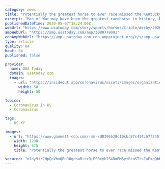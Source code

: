 ```yaml
---
category: news
title: "Potentially the greatest horse to ever race missed the Kentucky Derby 100 years ago"
excerpt: "Man o' War may have been the greatest racehorse in history, but he was denied a Run for the Roses. A century later, the reasoning still isn't clear."
publishedDateTime: 2020-05-07T18:24:00Z
webUrl: "https://www.usatoday.com/story/sports/horses/triple/derby/2020/05/07/kentucky-derby-history-man-o-wars-missed-race-still-mystery/3089779001/"
ampWebUrl: "https://amp.usatoday.com/amp/3089779001"
cdnAmpWebUrl: "https://amp-usatoday-com.cdn.ampproject.org/c/s/amp.usatoday.com/amp/3089779001"
type: article
quality: 84
heat: 84
published: false

provider:
  name: USA Today
  domain: usatoday.com
  images:
    - url: "https://insideout.app/coronavirus/assets/images/organizations/usatoday.com-50x50.jpg"
      width: 50
      height: 50

topics:
  - Coronavirus in US
  - Coronavirus

tags:
  - US-KY

images:
  - url: "https://www.gannett-cdn.com/-mm-/d0396b30c10cbc87c434c67f245f5d7d7005143e/c=0-794-2509-2205/local/-/media/2017/03/22/USATODAY/usatsports/5a308e45ea5b4f65bc1e6cf1e625ae9d.jpg?auto=webp&format=pjpg&width=1200"
    width: 1200
    height: 675
    title: "Potentially the greatest horse to ever race missed the Kentucky Derby 100 years ago"

secured: "n1dy9irCHpQoVboQRnJ0gehaRirxQiES0eyb7S4BoBMSy+BcuSTrsEaExgQhKuWKo5Ldy7wvhgsckziBfe5Bi1M5fJom+YhINTSoZk/ME6CnflLjXbEdG2iXlJVJ6sfDFA62WmTITwo0//ciL0CpTwUtWSYIHS8bleyFdjbG8dsXPQ/VNb+NmTZle1GqJU4415zOlnfzQlCLgusgzc3G5NJkbfPuDVAf1uwpMnQI2ZnV9NEJNigmghpxfdpu0BXpiYLWxskYp2mdQJue8W9RxHxEPtEF58L//ImmIadlN2bxhIg29Kkk5YkF7CsFPZbdX5QAaHnfn36oxyD2o5UMVWi2cVy9GAwWIfq1B9WG55FfSYLOPxBpSMRiLlWydzuDHQCGrRYpff0NuuUye6McQHmrQWVDffCzZ1uLqNZvf22OKE7QYdH61M7cqa4j6BU3oXpqVlQ3F+JvY1RVc+fYov5gsbCc3YD92hk+TaEOWvc=;wN5f2gyOd+ybC07fUNr1Og=="
---
```


